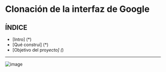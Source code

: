 # Clonación de la interfaz de Google 

## ÍNDICE 

* [Intro] (*)
* [Qué construí] (*)
* [Objetivo del pro*yecto] (*)

****

![image](https://github.com/ariana-cuenca/ClonaciondeGoogle/assets/140033627/5bae0d74-f340-4cf9-b9d1-2437073b7384)
